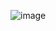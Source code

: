 ![image](https://github.com/utkaarsh18/Power-BI/assets/65220489/442f82ed-05fc-4226-a4ee-4ba3d5adaf7e)

